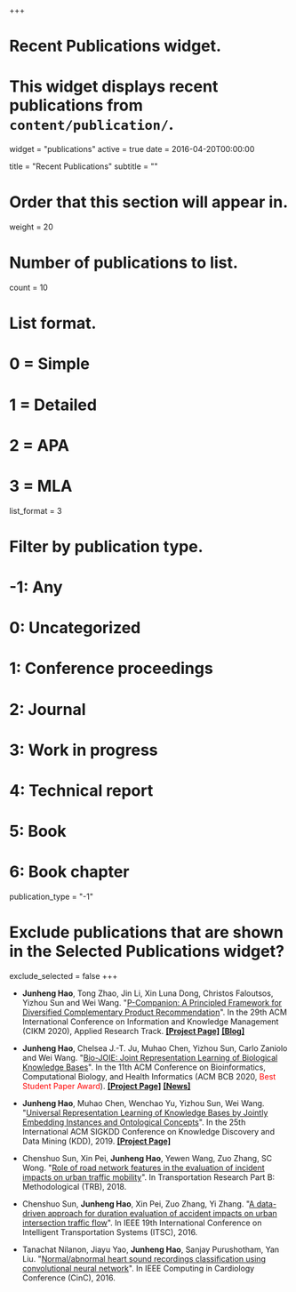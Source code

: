 +++
# Recent Publications widget.
# This widget displays recent publications from `content/publication/`.
widget = "publications"
active = true
date = 2016-04-20T00:00:00

title = "Recent Publications"
subtitle = ""

# Order that this section will appear in.
weight = 20

# Number of publications to list.
count = 10

# List format.
#   0 = Simple
#   1 = Detailed
#   2 = APA
#   3 = MLA
list_format = 3

# Filter by publication type.
# -1: Any
#  0: Uncategorized
#  1: Conference proceedings
#  2: Journal
#  3: Work in progress
#  4: Technical report
#  5: Book
#  6: Book chapter
publication_type = "-1"

# Exclude publications that are shown in the Selected Publications widget?
exclude_selected = false
+++

* **Junheng Hao**, Tong Zhao, Jin Li, Xin Luna Dong, Christos Faloutsos, Yizhou Sun and Wei Wang. "[P-Companion: A Principled Framework for Diversified Complementary Product Recommendation](https://dl.acm.org/doi/10.1145/3340531.3412732)". In the 29th ACM International Conference on Information and Knowledge Management (CIKM 2020), Applied Research Track. [**\[Project Page\]**](https://www.haojunheng.com/project/pcompanion/) [**\[Blog\]**](https://www.amazon.science/blog/improving-complementary-product-recommendations)

* **Junheng Hao**, Chelsea J.-T. Ju, Muhao Chen, Yizhou Sun, Carlo Zaniolo and Wei Wang. "[Bio-JOIE: Joint Representation Learning of Biological Knowledge Bases](https://dl.acm.org/doi/10.1145/3388440.3412477)". In the 11th ACM Conference on Bioinformatics, Computational Biology, and Health Informatics (ACM BCB 2020, <span style="color:red"> Best Student Paper Award</span>). [**\[Project Page\]**](https://www.haojunheng.com/project/goterm/) [**\[News\]**](https://www.cs.ucla.edu/paper-from-ucla-scalable-analytics-institute-wins-best-student-paper-award-at-acm-bcb-2020/)

* **Junheng Hao**, Muhao Chen, Wenchao Yu, Yizhou Sun, Wei Wang. "[Universal Representation Learning of Knowledge Bases by Jointly Embedding Instances and Ontological Concepts](https://dl.acm.org/citation.cfm?id=3330838)". In the 25th International ACM SIGKDD Conference on Knowledge Discovery and Data Mining (KDD), 2019. [**\[Project Page\]**](https://www.haojunheng.com/project/joie-kdd/)

* Chenshuo Sun, Xin Pei, **Junheng Hao**, Yewen Wang, Zuo Zhang, SC Wong. "[Role of road network features in the evaluation of incident impacts on urban traffic mobility](https://www.sciencedirect.com/science/article/pii/S0191261518302716)". In Transportation Research Part B: Methodological (TRB), 2018. 

* Chenshuo Sun, **Junheng Hao**, Xin Pei, Zuo Zhang, Yi Zhang. "[A data-driven approach for duration evaluation of accident impacts on urban intersection traffic flow](https://ieeexplore.ieee.org/abstract/document/7795733)". In IEEE 19th International Conference on Intelligent Transportation Systems (ITSC), 2016.

* Tanachat Nilanon, Jiayu Yao, **Junheng Hao**, Sanjay Purushotham, Yan Liu. "[Normal/abnormal heart sound recordings classification using convolutional neural network](https://ieeexplore.ieee.org/abstract/document/7868810)". In IEEE Computing in Cardiology Conference (CinC), 2016.

